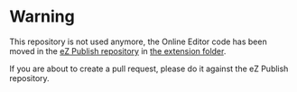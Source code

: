 # Warning

This repository is not used anymore, the Online Editor code has been moved in
the [eZ Publish repository](https://github.com/ezsystems/ezpublish) in [the
extension folder](https://github.com/ezsystems/ezpublish/tree/master/extension/ezoe).

If you are about to create a pull request, please do it against the eZ Publish
repository.
